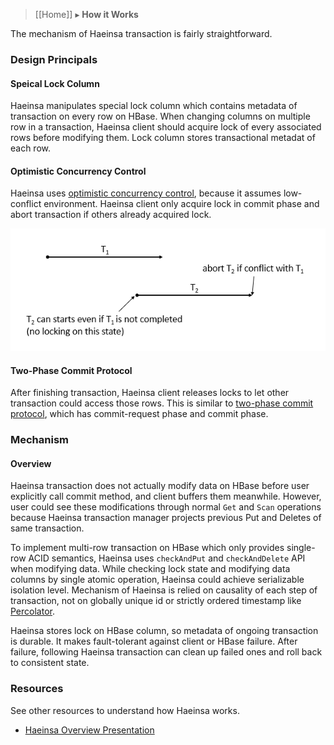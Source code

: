 > [[Home]] ▸ **How it Works**

The mechanism of Haeinsa transaction is fairly straightforward.

### Design Principals

#### Speical Lock Column
 
Haeinsa manipulates special lock column which contains metadata of transaction on every row on HBase.
When changing columns on multiple row in a transaction,
Haeinsa client should acquire lock of every associated rows before modifying them.
Lock column stores transactional metadat of each row.

#### Optimistic Concurrency Control

Haeinsa uses [optimistic concurrency control], because it assumes low-conflict environment.
Haeinsa client only acquire lock in commit phase and abort transaction if others already acquired lock.

![](images/optimistic_concurrency_control.png)

#### Two-Phase Commit Protocol

After finishing transaction, Haeinsa client releases locks to let other transaction could access those rows.
This is similar to [two-phase commit protocol], which has commit-request phase and commit phase.

### Mechanism

#### Overview

Haeinsa transaction does not actually modify data on HBase before user explicitly call commit method, and client buffers them meanwhile.
However, user could see these modifications through normal `Get` and `Scan` operations
because Haeinsa transaction manager projects previous Put and Deletes of same transaction.

To implement multi-row transaction on HBase which only provides single-row ACID semantics,
Haeinsa uses `checkAndPut` and `checkAndDelete` API when modifying data.
While checking lock state and modifying data columns by single atomic operation, Haeinsa could achieve serializable isolation level.
Mechanism of Haeinsa is relied on causality of each step of transaction, not on globally unique id or strictly ordered timestamp like [Percolator].

Haeinsa stores lock on HBase column, so metadata of ongoing transaction is durable.
It makes fault-tolerant against client or HBase failure.
After failure, following Haeinsa transaction can clean up failed ones and roll back to consistent state.

### Resources

See other resources to understand how Haeinsa works.

- [Haeinsa Overview Presentation]

[two-phase commit protocol]: http://en.wikipedia.org/wiki/Two-phase_commit_protocol
[optimistic concurrency control]: http://en.wikipedia.org/wiki/Optimistic_concurrency_control
[Percolator]: http://research.google.com/pubs/pub36726.html
[Haeinsa Overview Presentation]: https://speakerdeck.com/vcnc/haeinsa-overview
